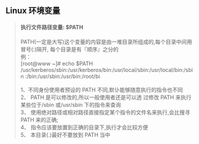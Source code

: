 ## Linux 环境变量
> #### 执行文件路径变量: $PATH  
> PATH(一定是大写)这个变量的内容是由一堆目录所组成的,每个目录中间用冒号(:)隔开, 每个目录是有『顺序』之分的<br>
  例：  
    [root@www ~]# echo $PATH  
    /usr/kerberos/sbin:/usr/kerberos/bin:/usr/local/sbin:/usr/local/bin:/sbin
    :/bin:/usr/sbin:/usr/bin:/root/bi<br>  
  1、不同身份使用者预设的 PATH 不同,默讣能够随意执行的指令也不同  
  2、 PATH 是可以修改的,所以一般使用者还是可以透 过修改 PATH 来执行某些位于/sbin 或/usr/sbin 下的指令来查询  
  3、 使用绝对路径或相对路径直接指定某个指令的文件名来执行,会比搜寻 PATH 来的正确;  
  4、 指令应该要放置到正确的目录下,执行才会比较方便  
  5、 本目录(.)最好不要放到 PATH 当中  
  